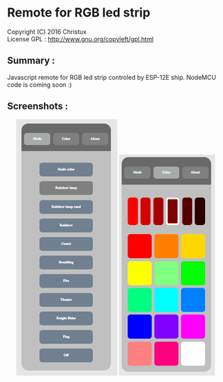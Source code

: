 # Remote for RGB led strip

Copyright (C) 2016 Christux</br>
License GPL : http://www.gnu.org/copyleft/gpl.html

## Summary :

Javascript remote for RGB led strip controled by ESP-12E ship.</b>
NodeMCU code is coming soon :)

## Screenshots :

<p align="center">
  <img src="remote1.png"/>
  <img src="remote2.png"/>
</p>